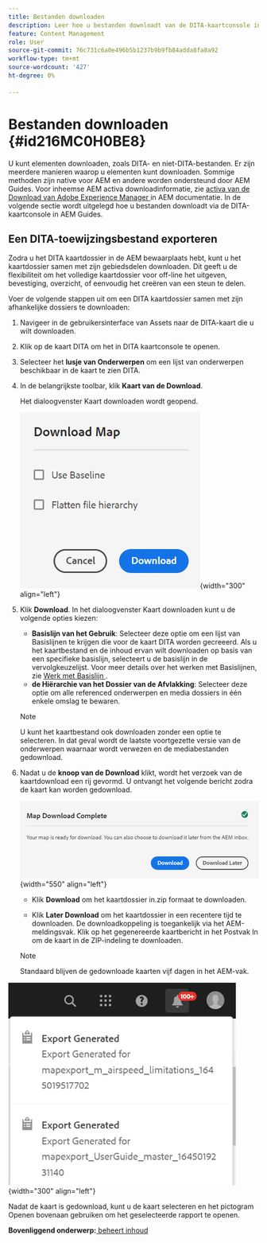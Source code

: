 ```yaml
---
title: Bestanden downloaden
description: Leer hoe u bestanden downloadt van de DITA-kaartconsole in AEM Guides en een DITA-kaartbestand exporteert in AEM opslagplaats.
feature: Content Management
role: User
source-git-commit: 76c731c6a0e496b5b1237b9b9fb84adda8fa8a92
workflow-type: tm+mt
source-wordcount: '427'
ht-degree: 0%

---
```


# Bestanden downloaden {#id216MC0H0BE8}

U kunt elementen downloaden, zoals DITA- en niet-DITA-bestanden. Er zijn meerdere manieren waarop u elementen kunt downloaden. Sommige methoden zijn native voor AEM en andere worden ondersteund door AEM Guides. Voor inheemse AEM activa downloadinformatie, zie [ activa van de Download van Adobe Experience Manager ](https://experienceleague.adobe.com/docs/experience-manager-cloud-service/assets/manage/download-assets-from-aem.html) in AEM documentatie. In de volgende sectie wordt uitgelegd hoe u bestanden downloadt via de DITA-kaartconsole in AEM Guides.

## Een DITA-toewijzingsbestand exporteren

Zodra u het DITA kaartdossier in de AEM bewaarplaats hebt, kunt u het kaartdossier samen met zijn gebiedsdelen downloaden. Dit geeft u de flexibiliteit om het volledige kaartdossier voor off-line het uitgeven, bevestiging, overzicht, of eenvoudig het creëren van een steun te delen.

Voer de volgende stappen uit om een DITA kaartdossier samen met zijn afhankelijke dossiers te downloaden:

1. Navigeer in de gebruikersinterface van Assets naar de DITA-kaart die u wilt downloaden.

1. Klik op de kaart DITA om het in DITA kaartconsole te openen.

1. Selecteer het **lusje van Onderwerpen** om een lijst van onderwerpen beschikbaar in de kaart te zien DITA.

1. In de belangrijkste toolbar, klik **Kaart van de Download**.

   Het dialoogvenster Kaart downloaden wordt geopend.

   ![](images/download-map.png){width="300" align="left"}

1. Klik **Download**. In het dialoogvenster Kaart downloaden kunt u de volgende opties kiezen:

   - **Basislijn van het Gebruik**: Selecteer deze optie om een lijst van Basislijnen te krijgen die voor de kaart DITA worden gecreeerd. Als u het kaartbestand en de inhoud ervan wilt downloaden op basis van een specifieke basislijn, selecteert u de basislijn in de vervolgkeuzelijst. Voor meer details over het werken met Basislijnen, zie [ Werk met Basislijn ](generate-output-use-baseline-for-publishing.md#).
   - **de Hiërarchie van het Dossier van de Afvlakking**: Selecteer deze optie om alle referenced onderwerpen en media dossiers in één enkele omslag te bewaren.
   >[!NOTE]
   >
   > U kunt het kaartbestand ook downloaden zonder een optie te selecteren. In dat geval wordt de laatste voortgezette versie van de onderwerpen waarnaar wordt verwezen en de mediabestanden gedownload.

1. Nadat u de **knoop van de Download** klikt, wordt het verzoek van de kaartdownload een rij gevormd. U ontvangt het volgende bericht zodra de kaart kan worden gedownload.

   ![](images/download-map-prompt.png){width="550" align="left"}

   - Klik **Download** om het kaartdossier in.zip formaat te downloaden.

   - Klik **Later Download** om het kaartdossier in een recentere tijd te downloaden. De downloadkoppeling is toegankelijk via het AEM-meldingsvak. Klik op het gegenereerde kaartbericht in het Postvak In om de kaart in de ZIP-indeling te downloaden.

   >[!NOTE]
   >
   > Standaard blijven de gedownloade kaarten vijf dagen in het AEM-vak.

![](images/download-map-inbox.png){width="300" align="left"}

Nadat de kaart is gedownload, kunt u de kaart selecteren en het pictogram Openen bovenaan gebruiken om het geselecteerde rapport te openen.

**Bovenliggend onderwerp:**[ beheert inhoud ](authoring.md)
